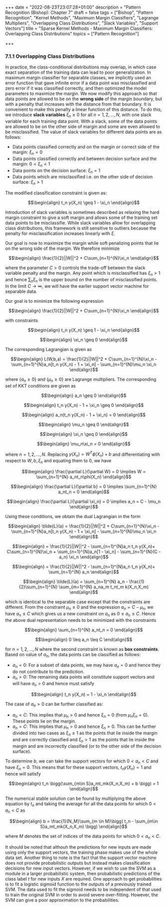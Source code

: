+++
date = "2022-08-23T23:07:28+01:00"
description = "Pattern Recognition (Bishop): Chapter 7"
draft = false
tags = ["Bishop", "Pattern Recognition", "Kernel Methods", "Maximum Margin Classifiers", "Lagrange Multipliers", "Overlapping Class Distributions", "Slack Variables", "Support Vectors"]
title = "Sparse Kernel Methods - Maximum Margin Classifiers: Overlapping Class Distributions"
topics = ["Pattern Recognition"]

+++


### 7.1.1 Overlapping Class Distributions

In practice, the class-conditional distributions may overlap, in which case exact separation of the training data can lead to poor generalization. In maximum margin classifier for separable classes, we implicitly used an error function that gave infinite error if a data point was misclassified and zero error if it was classified correctly, and then optimized the model parameters to maximize the margin. We now modify this approach so that data points are allowed to be on the <b>wrong side</b> of the margin boundary, but with a penalty that increases with the distance from that boundary. It is convenient to make this penalty a linear function of this distance. To do this, we introduce <b>slack variables</b> $\xi_n \geq 0$ for all $n=1,2,...,N$, with one slack variable for each training data point. With a slack, some of the data points are allowed to be on the other side of margin and some are even allowed to be misclassified. The value of slack variables for different data points are as follows:
* Data points classified correctly and on the margin or correct side of the margin: $\xi_n = 0$
* Data points classified correctly and between decision surface and the margin: $0 < \xi_n < 1$
* Data points on the decision surface: $\xi_n = 1$
* Data points which are misclassified i.e. on the other side of decision surface: $\xi_n > 1$

The modified classification constraint is given as:

$$\begin{align}
t_n y(X_n) \geq 1 - \xi_n
\end{align}$$

Introduction of slack variables is sometimes described as relaxing the hard margin constraint to give a
soft margin and allows some of the training set data points to be misclassifie. While slack variables allow for overlapping class distributions, this framework is still sensitive to outliers because the penalty for misclassification increases linearly with $\xi$.

Our goal is now to maximize the margin while soft penalizing points that lie on the wrong side of the margin. We therefore minimize

$$\begin{align}
\frac{1}{2}||W||^2 + C\sum_{n=1}^{N}\xi_n
\end{align}$$

where the parameter $C>0$ controls the trade-off between the slack variable penalty and the margin. Any point which is misclassified has $\xi_n > 1$ and hence $\sum_n\xi_n$ is the upper bound on the number of misclassified points. In the limit $C \to \infty$, we will have the earlier support vector machine for separable data.

Our goal is to minimize the following expression

$$\begin{align}
\frac{1}{2}||W||^2 + C\sum_{n=1}^{N}\xi_n
\end{align}$$

with constraints

$$\begin{align}
t_n y(X_n) \geq 1 - \xi_n
\end{align}$$

$$\begin{align}
\xi_n \geq 0
\end{align}$$

The corresponding Lagrangian is given as

$$\begin{align}
L(W,b,a) = \frac{1}{2}||W||^2 + C\sum_{n=1}^{N}\xi_n - \sum_{n=1}^{N}a_n[t_n y(X_n) - 1 + \xi_n] - \sum_{n=1}^{N}\mu_n \xi_n
\end{align}$$

where $\{a_n \geq 0\}$ and $\{\mu_n \geq 0\}$ are Lagrange multipliers. The corresponding set of KKT conditions are given as

$$\begin{align}
a_n \geq 0
\end{align}$$

$$\begin{align}
t_n y(X_n) - 1 + \xi_n \geq 0 
\end{align}$$

$$\begin{align}
a_n(t_n y(X_n) - 1 + \xi_n) = 0 
\end{align}$$

$$\begin{align}
\mu_n \geq 0
\end{align}$$

$$\begin{align}
\xi_n \geq 0
\end{align}$$

$$\begin{align}
\mu_n\xi_n = 0
\end{align}$$

where $n=1,2,...,N$. Replacing $y(X_n) = W^T\phi(X_n) + b$ and differentiating with respect to $W,b,\xi_n$ and equating them to $0$, we have

$$\begin{align}
\frac{\partial L}{\partial W} = 0 \implies W = \sum_{n=1}^{N} a_nt_n\phi(X_n)
\end{align}$$

$$\begin{align}
\frac{\partial L}{\partial b} = 0 \implies \sum_{n=1}^{N} a_nt_n = 0
\end{align}$$

$$\begin{align}
\frac{\partial L}{\partial \xi_n} = 0 \implies a_n = C - \mu_n
\end{align}$$

Using these conditions, we obtain the dual Lagrangian in the form

$$\begin{align}
\tilde{L}(a) = \frac{1}{2}||W||^2 + C\sum_{n=1}^{N}\xi_n - \sum_{n=1}^{N}a_n[t_n y(X_n) - 1 + \xi_n] - \sum_{n=1}^{N}\mu_n \xi_n
\end{align}$$

$$\begin{align}
= \frac{1}{2}||W||^2 - \sum_{n=1}^{N}a_n t_n y(X_n)+ C\sum_{n=1}^{N}\xi_n + \sum_{n=1}^{N}a_n[1 - \xi_n] - \sum_{n=1}^{N}(C - a_n) \xi_n
\end{align}$$

$$\begin{align}
= \frac{1}{2}||W||^2 - \sum_{n=1}^{N}a_n t_n y(X_n)+ \sum_{n=1}^{N} a_n
\end{align}$$

$$\begin{align}
\tilde{L}(a) = \sum_{n=1}^{N} a_n - \frac{1}{2}\sum_{n=1}^{N} \sum_{m=1}^{N} a_na_m t_nt_m k(X_n,X_m)
\end{align}$$

which is identical to the separable case except that the constraints are different. From the constraint $\mu_n \geq 0$ and the expression $a_n = C - \mu_n$, we have $a_n \leq C$ which gives us a new constraint on $a_n$ as $0 \leq a_n \leq C$. Hence the above dual representation needs to be minimized with the constraints

$$\begin{align}
\sum_{n=1}^{N} a_nt_n = 0
\end{align}$$

$$\begin{align}
0 \leq a_n \leq C
\end{align}$$

for $n=1,2,...,N$ where the second constraint is known as <b>box constraints</b>. Based on value of $a_n$, the data points can be classified as follows:

* $a_n = 0$: For a subset of data points, we may have $a_n = 0$ and hence they do not contribute to the prediction. 
* $a_n > 0$: The remaining data points will constitute support vectors and will have $a_n > 0$ and hence must satisfy

$$\begin{align}
t_n y(X_n) = 1 - \xi_n
\end{align}$$

The case of $a_n > 0$ can be further classified as:

* $a_n < C$: This implies that $\mu_n > 0$ and hence $\xi_n = 0$ (from $\mu_n\xi_n = 0$). These points lie on the margin.
* $a_n = C$: This implies that $\mu_n > 0$ and hence $\xi_n > 0$. This can be further divided into two cases as $\xi_n \leq 1$ as the points that lie inside the margin and are correctly classified and $\xi_n > 1$ as the points that lie inside the margin and are incorrectly classified (or to the other side of the decision surface).

To determine $b$, we can take the support vectors for which $0 < a_n < C$ and have $\xi_n = 0$. This means that for these support vectors, $t_n y(X_n) = 1$ and hence will satisfy

$$\begin{align}
t_n \bigg(\sum_{m\in S}a_mt_mk(X_n,X_m) + b \bigg) = 1
\end{align}$$

The numerical stable solution can be found by multiplying the above equation by $t_n$ and taking the average for all the data points for which $0 < a_n < C$ as

$$\begin{align}
b = \frac{1}{N_M}\sum_{m \in M}\bigg( t_n - \sum_{m\in S}a_mt_mk(X_n,X_m) \bigg)
\end{align}$$

where $M$ denotes the set of indices of the data points for which $0 < a_n < C$.

It should be noted that althouh the predictions for new inputs are made using only the support vectors, the training phase makes use of the whole data set. Another thing to note is the fact that the support vector machine does not provide probabilistic outputs but instead makes classification decisions for new input vectors. However, if we wish to use the SVM as a module in a larger probabilistic system, then probabilistic predictions of the class label $t$ for new inputs $X$ are required. One approach to get probabilities is to fit a logistic sigmoid function to the outputs of a previously trained SVM. The data used to fit the sigmoid needs to be independent of that used to train the original SVM in order to avoid severe over-fitting. However, the SVM can give a poor approximation to the probabilities.

